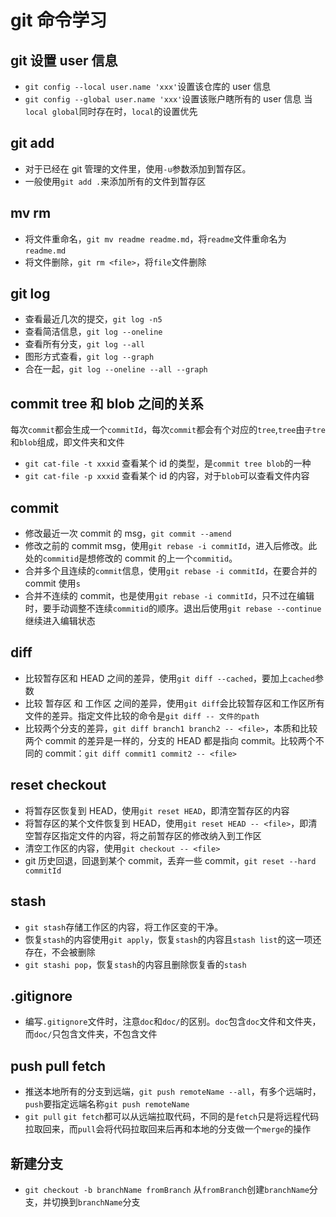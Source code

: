 # git 命令学习

## git 设置 user 信息

- `git config --local user.name 'xxx'`设置该仓库的 user 信息
- `git config --global user.name 'xxx'`设置该账户瞎所有的 user 信息
  当`local global`同时存在时，`local`的设置优先

## git add

- 对于已经在 git 管理的文件里，使用`-u`参数添加到暂存区。
- 一般使用`git add .`来添加所有的文件到暂存区

## mv rm

- 将文件重命名，`git mv readme readme.md`，将`readme`文件重命名为`readme.md`
- 将文件删除，`git rm <file>`，将`file`文件删除

## git log

- 查看最近几次的提交，`git log -n5`
- 查看简洁信息，`git log --oneline`
- 查看所有分支，`git log --all`
- 图形方式查看，`git log --graph`
- 合在一起，`git log --oneline --all --graph`

## commit tree 和 blob 之间的关系

每次`commit`都会生成一个`commitId`，每次`commit`都会有个对应的`tree`,`tree`由`子tre`和`blob`组成，即文件夹和文件

- `git cat-file -t xxxid` 查看某个 id 的类型，是`commit tree blob`的一种
- `git cat-file -p xxxid` 查看某个 id 的内容，对于`blob`可以查看文件内容

## commit

- 修改最近一次 commit 的 msg，`git commit --amend`
- 修改之前的 commit msg，使用`git rebase -i commitId`，进入后修改。此处的`commitid`是想修改的 commit 的上一个`commitid`。
- 合并多个且连续的`commit`信息，使用`git rebase -i commitId`，在要合并的 commit 使用`s`
- 合并不连续的 commit，也是使用`git rebase -i commitId`，只不过在编辑时，要手动调整不连续`commitid`的顺序。退出后使用`git rebase --continue`继续进入编辑状态

## diff

- 比较暂存区和 HEAD 之间的差异，使用`git diff --cached`，要加上`cached`参数
- 比较 暂存区 和 工作区 之间的差异，使用`git diff`会比较暂存区和工作区所有文件的差异。指定文件比较的命令是`git diff -- 文件的path`
- 比较两个分支的差异，`git diff branch1 branch2 -- <file>`，本质和比较两个 commit 的差异是一样的，分支的 HEAD 都是指向 commit。比较两个不同的 commit：`git diff commit1 commit2 -- <file>`

## reset checkout

- 将暂存区恢复到 HEAD，使用`git reset HEAD`，即清空暂存区的内容
- 将暂存区的某个文件恢复到 HEAD，使用`git reset HEAD -- <file>`，即清空暂存区指定文件的内容，将之前暂存区的修改纳入到工作区
- 清空工作区的内容，使用`git checkout -- <file>`
- git 历史回退，回退到某个 commit，丢弃一些 commit，`git reset --hard commitId`

## stash

- `git stash`存储工作区的内容，将工作区变的干净。
- 恢复`stash`的内容使用`git apply`，恢复`stash`的内容且`stash list`的这一项还存在，不会被删除
- `git stashi pop`，恢复`stash`的内容且删除恢复香的`stash`

## .gitignore

- 编写`.gitignore`文件时，注意`doc`和`doc/`的区别。`doc`包含`doc`文件和文件夹，而`doc/`只包含文件夹，不包含文件

## push pull fetch

- 推送本地所有的分支到远端，`git push remoteName --all`，有多个远端时，`push`要指定远端名称`git push remoteName`
- `git pull` `git fetch`都可以从远端拉取代码，不同的是`fetch`只是将远程代码拉取回来，而`pull`会将代码拉取回来后再和本地的分支做一个`merge`的操作

## 新建分支

- `git checkout -b branchName fromBranch` 从`fromBranch`创建`branchName`分支，并切换到`branchName`分支
